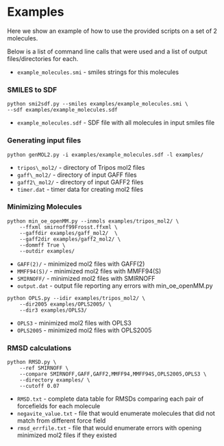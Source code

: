 # Examples

Here we show an example of how to use the provided scripts
on a set of 2 molecules.

Below is a list of command line calls that were used
and a list of output files/directories for each.

* `example_molecules.smi` - smiles strings for this molecules

### SMILES to SDF
```
python smi2sdf.py --smiles examples/example_molecules.smi \
--sdf examples/example_molecules.sdf
```

* `example_molecules.sdf` - SDF file with all molecules in input smiles file

### Generating input files
```
python genMOL2.py -i examples/example_molecules.sdf -l examples/
```

* `tripos\_mol2/` - directory of Tripos mol2 files
* `gaff\_mol2/` - directory of input GAFF files
* `gaff2\_mol2/` - directory of input GAFF2 files
* `timer.dat` - timer data for creating mol2 files

### Minimizing Molecules
```
python min_oe_openMM.py --inmols examples/tripos_mol2/ \
    --ffxml smirnoff99Frosst.ffxml \
    --gaffdir examples/gaff_mol2/  \
    --gaff2dir examples/gaff2_mol2/ \
    --dommff True \
    --outdir examples/
```

* `GAFF(2)/` - minimized mol2 files with GAFF(2)
* `MMFF94(S)/` - minimized mol2 files with MMFF94(S)
* `SMIRNOFF/` - minimized mol2 files with SMIRNOFF
* `output.dat` - output file reporting any errors with min_oe_openMM.py

```
python OPLS.py --idir examples/tripos_mol2/ \
    --dir2005 examples/OPLS2005/ \
    --dir3 examples/OPLS3/
```

* `OPLS3` - minimized mol2 files with OPLS3
* `OPLS2005` - minimized mol2 files with OPLS2005

### RMSD calculations

```
python RMSD.py \
    --ref SMIRNOFF \
    --compare SMIRNOFF,GAFF,GAFF2,MMFF94,MMFF94S,OPLS2005,OPLS3 \
    --directory examples/ \
    --cutoff 0.07
```

* `RMSD.txt` - complete data table for RMSDs comparing each pair of forcefields for each molecule
* `negavite_value.txt` - file that would enumerate molecules that did not match from different force field
* `rmsd_errfile.txt` - file that would enumerate errors with opening minimized mol2 files if they existed
